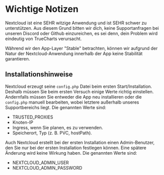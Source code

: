 # Wichtige Notizen

Nextcloud ist eine SEHR witzige Anwendung und ist SEHR schwer zu unterstützen. Aus diesem Grund bitten wir dich, keine Supportanfragen bei unseren Discord oder Github einzureichen, es sei denn, dein Problem wird eindeutig von TrueCharts verursacht.

Während wir den App-Layer "Stable" betrachten, können wir aufgrund der Natur der Nextcloud-Anwendung innerhalb der App keine Stabilität garantieren.

## Installationshinweise

Nextcloud erzeugt seine `config.php` Datei beim ersten Start/Installation. Deshalb müssen Sie beim ersten Versuch einige Werte richtig einstellen. Andernfalls müssen Sie entweder die App neu installieren oder die `config.php` manuell bearbeiten, wobei letztere außerhalb unseres Supportbereichs liegt. Die genannten Werte sind:

- TRUSTED_PROXIES
- Knoten-IP
- Ingress, wenn Sie planen, es zu verwenden.
- Speicherort, Typ (z. B. PVC, hostPath).

Auch Nextcloud erstellt bei der ersten Installation einen Admin-Benutzer, den Sie nur bei der ersten Installation festlegen können. Eine spätere Änderung wird keine Wirkung haben. Die genannten Werte sind:

- NEXTCLOUD_ADMIN_USER
- NEXTCLOUD_ADMIN_PASSWORD
